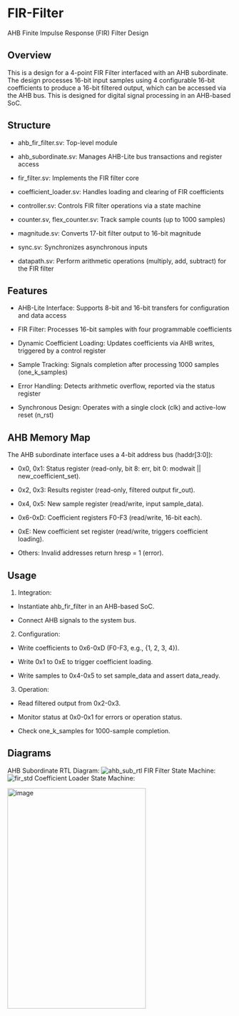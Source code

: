 # FIR-Filter
AHB Finite Impulse Response (FIR) Filter Design

## Overview

This is a design for a 4-point FIR Filter interfaced with an AHB subordinate. The design processes 16-bit input samples using 4 configurable 16-bit coefficients to produce a 16-bit filtered output, which can be accessed via the AHB bus. This is designed for digital signal processing in an AHB-based SoC. 

## Structure 

- ahb_fir_filter.sv: Top-level module

- ahb_subordinate.sv: Manages AHB-Lite bus transactions and register access

- fir_filter.sv: Implements the FIR filter core

- coefficient_loader.sv: Handles loading and clearing of FIR coefficients

- controller.sv: Controls FIR filter operations via a state machine

- counter.sv, flex_counter.sv: Track sample counts (up to 1000 samples)

- magnitude.sv: Converts 17-bit filter output to 16-bit magnitude

- sync.sv: Synchronizes asynchronous inputs

- datapath.sv: Perform arithmetic operations (multiply, add, subtract) for the FIR filter

## Features 

- AHB-Lite Interface: Supports 8-bit and 16-bit transfers for configuration and data access

- FIR Filter: Processes 16-bit samples with four programmable coefficients

- Dynamic Coefficient Loading: Updates coefficients via AHB writes, triggered by a control register

- Sample Tracking: Signals completion after processing 1000 samples (one_k_samples)

- Error Handling: Detects arithmetic overflow, reported via the status register

- Synchronous Design: Operates with a single clock (clk) and active-low reset (n_rst)

## AHB Memory Map
The AHB subordinate interface uses a 4-bit address bus (haddr[3:0]):

- 0x0, 0x1: Status register (read-only, bit 8: err, bit 0: modwait || new_coefficient_set).

- 0x2, 0x3: Results register (read-only, filtered output fir_out).

- 0x4, 0x5: New sample register (read/write, input sample_data).

- 0x6-0xD: Coefficient registers F0-F3 (read/write, 16-bit each).

- 0xE: New coefficient set register (read/write, triggers coefficient loading).

- Others: Invalid addresses return hresp = 1 (error).

## Usage

1. Integration:
  - Instantiate ahb_fir_filter in an AHB-based SoC.
  
  - Connect AHB signals to the system bus.

2. Configuration:
  - Write coefficients to 0x6-0xD (F0-F3, e.g., {1, 2, 3, 4}).
  
  - Write 0x1 to 0xE to trigger coefficient loading.
  
  - Write samples to 0x4-0x5 to set sample_data and assert data_ready.

3. Operation:
  - Read filtered output from 0x2-0x3.
  
  - Monitor status at 0x0-0x1 for errors or operation status.
  
  - Check one_k_samples for 1000-sample completion.

## Diagrams 
AHB Subordinate RTL Diagram:
![ahb_sub_rtl](https://github.com/user-attachments/assets/8db44e8f-a272-4b72-9474-fbc456b3805a)
FIR Filter State Machine:
![fir_std](https://github.com/user-attachments/assets/f184c5d5-46d7-4427-a224-4e77442c97ee)
Coefficient Loader State Machine:

<img width="310" height="494" alt="image" src="https://github.com/user-attachments/assets/e705024b-f184-4997-81bd-e790207c4f15" />


